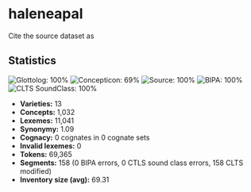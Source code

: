 # haleneapal

Cite the source dataset as

> 

## Statistics



![Glottolog: 100%](https://img.shields.io/badge/Glottolog-100%25-brightgreen.svg "Glottolog: 100%")
![Concepticon: 69%](https://img.shields.io/badge/Concepticon-69%25-orange.svg "Concepticon: 69%")
![Source: 100%](https://img.shields.io/badge/Source-100%25-brightgreen.svg "Source: 100%")
![BIPA: 100%](https://img.shields.io/badge/BIPA-100%25-brightgreen.svg "BIPA: 100%")
![CLTS SoundClass: 100%](https://img.shields.io/badge/CLTS%20SoundClass-100%25-brightgreen.svg "CLTS SoundClass: 100%")

- **Varieties:** 13
- **Concepts:** 1,032
- **Lexemes:** 11,041
- **Synonymy:** 1.09
- **Cognacy:** 0 cognates in 0 cognate sets
- **Invalid lexemes:** 0
- **Tokens:** 69,365
- **Segments:** 158 (0 BIPA errors, 0 CTLS sound class errors, 158 CLTS modified)
- **Inventory size (avg):** 69.31